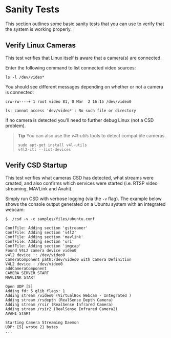 # Sanity Tests

This section outlines some basic sanity tests that you can use to verify that the system is working properly.

<!-- need to check all for Gazebo too -->

## Verify Linux Cameras

This test verifies that Linux itself is aware that a camera(s) are connected.

Enter the following command to list connected video sources:
```
ls -l /dev/video*
```

You should see different messages depending on whether or not a camera is connected:
```
crw-rw----+ 1 root video 81, 0 Mar  2 16:15 /dev/video0
```
```
ls: cannot access 'dev/video*': No such file or directory
  ```

If no camera is detected you'll need to further debug Linux (not a CSD problem).

> **Tip** You can also use the *v4l-utils* tools to detect compatible cameras. 
> ```
> sudo apt-get install v4l-utils
> v4l2-ctl --list-devices
> ```

## Verify CSD Startup

This test verifies what cameras CSD has detected, what streams were created, and also confirms which services were started (i.e. RTSP video streaming, MAVLink and Avahi).

Simply run CSD with verbose logging (via the `-v` flag). The example below shows the console output generated on a Ubuntu system with an integrated webcam:

```
$ ./csd -v -c samples/files/ubuntu.conf

ConfFile: Adding section 'gstreamer'
ConfFile: Adding section 'v4l2'
ConfFile: Adding section 'mavlink'
ConfFile: Adding section 'uri'
ConfFile: Adding section 'imgcap'
Found V4L2 camera device video0
v4l2 device :: /dev/video0
CameraComponent path:/dev/video0 with Camera Definition
V4L2 device : /dev/video0
addCameraComponent
CAMERA SERVER START
MAVLINK START

Open UDP [5]
Adding fd: 5 glib_flags: 1
Adding stream /video0 (VirtualBox Webcam - Integrated )
Adding stream /rsdepth (RealSense Depth Camera)
Adding stream /rsir (RealSense Infrared Camera)
Adding stream /rsir2 (RealSense Infrared Camera2)
AVAHI START

Starting Camera Streaming Daemon
UDP: [5] wrote 21 bytes
...
```


<!-- TODO Test above with Gazebo, Note that QGC latest does work, update intro to link forward to the quickstarts.Verify the quickstarts capture everything in Ubuntu quickstart version. --> 